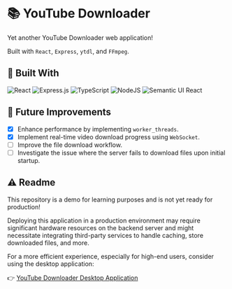 # 📚 YouTube Downloader

Yet another YouTube Downloader web application!

Built with `React`, `Express`, `ytdl`, and `FFmpeg`.

## 🔨 Built With

![React](https://img.shields.io/badge/react-%2320232a.svg?style=for-the-badge&logo=react&logoColor=%2361DAFB)
![Express.js](https://img.shields.io/badge/express.js-%23404d59.svg?style=for-the-badge&logo=express&logoColor=%2361DAFB)
![TypeScript](https://img.shields.io/badge/typescript-%23007ACC.svg?style=for-the-badge&logo=typescript&logoColor=white)
![NodeJS](https://img.shields.io/badge/node.js-6DA55F?style=for-the-badge&logo=node.js&logoColor=white)
![Semantic UI React](https://img.shields.io/badge/Semantic%20UI%20React-%2335BDB2.svg?style=for-the-badge&logo=SemanticUIReact&logoColor=white)

## 🎯 Future Improvements

- [x] Enhance performance by implementing `worker_threads`.
- [x] Implement real-time video download progress using `WebSocket`.
- [ ] Improve the file download workflow.
- [ ] Investigate the issue where the server fails to download files upon initial startup.

## ⚠️ Readme

This repository is a demo for learning purposes and is not yet ready for production!

Deploying this application in a production environment may require significant hardware resources on the backend server and might necessitate integrating third-party services to handle caching, store downloaded files, and more.

For a more efficient experience, especially for high-end users, consider using the desktop application:

👉 [YouTube Downloader Desktop Application](https://github.com/phucngo2/youtube-downloader)
